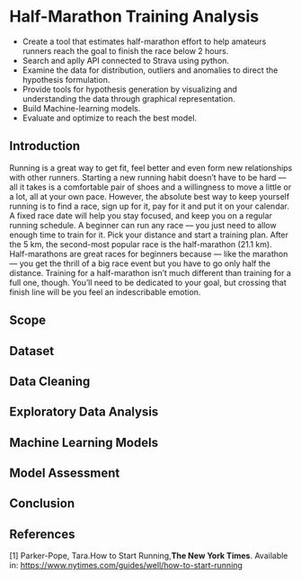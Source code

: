 # Half-Marathon Training Analysis
* Create a tool that estimates half-marathon effort to help amateurs runners reach the goal to finish the race below 2 hours.
* Search and aplly API connected to Strava using python.
* Examine the data for distribution, outliers and anomalies to direct the hypothesis formulation.
* Provide tools for hypothesis generation by visualizing and understanding the data through graphical representation.
* Build Machine-learning models.
* Evaluate and optimize to reach the best model. 

## Introduction
Running is a great way to get fit, feel better and even form new relationships with other runners. Starting a new running habit doesn’t have to be hard — all it takes is a comfortable pair of shoes and a willingness to move a little or a lot, all at your own pace. However, the absolute best way to keep yourself running is to find a race, sign up for it, pay for it and put it on your calendar. A fixed race date will help you stay focused, and keep you on a regular running schedule. A beginner can run any race — you just need to allow enough time to train for it. Pick your distance and start a training plan. After the 5 km, the second-most popular race is the half-marathon (21.1 km). Half-marathons are great races for beginners because — like the marathon — you get the thrill of a big race event but you have to go only half the distance. Training for a half-marathon isn’t much different than training for a full one, though. You’ll need to be dedicated to your goal, but crossing that finish line will be you feel an indescribable emotion.

## Scope

## Dataset

## Data Cleaning

## Exploratory Data Analysis

## Machine Learning Models

## Model Assessment 

## Conclusion

## References
[1] Parker-Pope, Tara.How to Start Running,**The New York Times**. Available in: https://www.nytimes.com/guides/well/how-to-start-running
